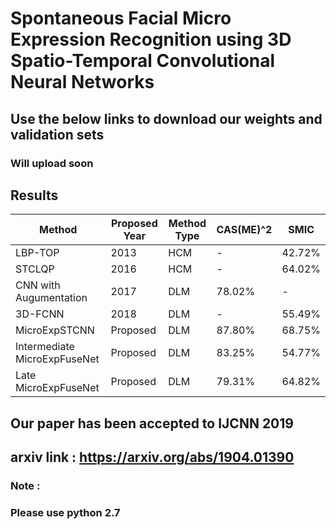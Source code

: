 # Spontaneous Facial Micro Expression Recognition using 3D Spatio-Temporal Convolutional Neural Networks

## Use the below links to download our weights and validation sets
### Will upload soon

## Results
| Method | Proposed Year | Method Type | CAS(ME)^2 | SMIC |
| ------ | ------------- | ----------- | --------- | ---- |
| LBP-TOP |     2013          |     HCM        |     -      |   42.72%   |
|  STCLQP  |        2016       |    HCM         |     -      |  64.02%    |
| CNN with Augumentation       |     2017          |   DLM          |    78.02%       |  -    |
|  3D-FCNN  |   2018            |    DLM         |    -       |   55.49%   |
|   MicroExpSTCNN     |   Proposed            |   DLM          |      87.80%     |   68.75%   |
|  Intermediate MicroExpFuseNet     |  Proposed             |   DLM          |    83.25%       |   54.77%   |
|  Late MicroExpFuseNet   |    Proposed           |    DLM         |    79.31%       |  64.82%    |

## Our paper has been accepted to IJCNN 2019
## arxiv link : https://arxiv.org/abs/1904.01390

### Note :
### Please use python 2.7
